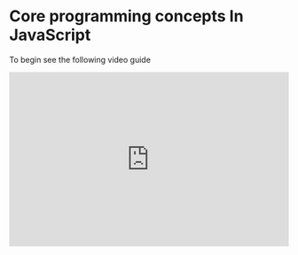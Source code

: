 # Core programming concepts In JavaScript

To begin see the following video guide

<iframe width="100%" height="315" src="https://www.youtube.com/embed/-DolP3gzaMk?si=0uzuumKAWk0rBckC" title="YouTube video player" frameborder="0" allow="accelerometer; autoplay; clipboard-write; encrypted-media; gyroscope; picture-in-picture; web-share" referrerpolicy="strict-origin-when-cross-origin" allowfullscreen></iframe>

